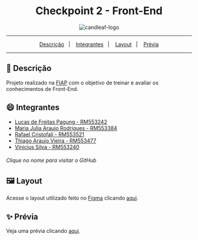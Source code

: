 <div align="center">
  <h1>Checkpoint 2 - Front-End</h1>
  <img src="https://github.com/studies2023-FIAP-ES-553521-ano1-06-FRO/Checkpoint-2-FRO/blob/main/imagens/candleaf-logo.png" alt="candleaf-logo" target="_blank" />
</div>
<hr/>

<p align="center">
  <a href="#pushpin-Descrição">Descrição</a>&nbsp;&nbsp;&nbsp;|&nbsp;&nbsp;&nbsp;
  <a href="#smile-Integrantes">Integrantes</a>&nbsp;&nbsp;&nbsp;|&nbsp;&nbsp;&nbsp;
  <a href="#framed_picture-Layout">Layout</a>&nbsp;&nbsp;&nbsp;|&nbsp;&nbsp;&nbsp;
  <a href="#sparkles-Prévia">Prévia</a>
</p>
<hr/>

## :pushpin: Descrição
Projeto realizado na [FIAP](https://www.fiap.com.br/) com o objetivo de treinar e avaliar os conhecimentos de Front-End.

## :smile: Integrantes
* [Lucas de Freitas Pagung - RM553242](https://github.com/LucasdeFreitasPagung)
* [Maria Julia Araujo Rodrigues - RM553384](https://github.com/majuaraujo)
* [Rafael Cristofali - RM553521](https://github.com/Rafafaaa)
* [Thiago Araujo Vieira - RM553477](https://github.com/ThiagoAraujot)
* [Vinicius Silva - RM553240](https://github.com/vinirex)
###### Clique no nome para visitar o GitHub

## :framed_picture: Layout
Acesse o layout utilizado feito no [Figma](https://www.figma.com) clicando [aqui](https://www.figma.com/file/Dq5jNX8w3vBy6siuoLECGT/Candleaf?type=design&node-id=116%3A92&mode=design&t=MWv51eq13sqy6Rou-1).

## :sparkles: Prévia
Veja uma prévia clicando [aqui](https://studies2023-fiap-es-553521-ano1-06-fro.github.io/Checkpoint-2-FRO/).
